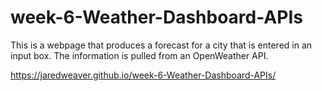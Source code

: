 # week-6-Weather-Dashboard-APIs
This is a webpage that produces a forecast for a city that is entered in an input box. The information is pulled from an OpenWeather API.

 https://jaredweaver.github.io/week-6-Weather-Dashboard-APIs/
